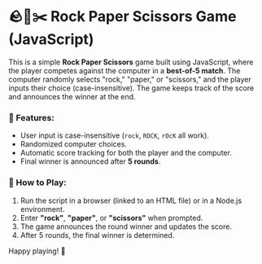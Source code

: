 # 🪨📄✂️ Rock Paper Scissors Game (JavaScript)

This is a simple **Rock Paper Scissors** game built using JavaScript, where the player competes against the computer in a **best-of-5 match**. The computer randomly selects "rock," "paper," or "scissors," and the player inputs their choice (case-insensitive). The game keeps track of the score and announces the winner at the end.

### 🔹 Features:
- User input is case-insensitive (`rock`, `ROCK`, `rOcK` all work).
- Randomized computer choices.
- Automatic score tracking for both the player and the computer.
- Final winner is announced after **5 rounds**.

### 🚀 How to Play:
1. Run the script in a browser (linked to an HTML file) or in a Node.js environment.
2. Enter **"rock"**, **"paper"**, or **"scissors"** when prompted.
3. The game announces the round winner and updates the score.
4. After 5 rounds, the final winner is determined.

Happy playing! 🎉  